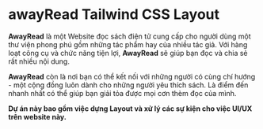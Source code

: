 # awayRead Tailwind CSS Layout

**AwayRead** là một Website đọc sách điện tử cung cấp cho người dùng một thư viện phong phú gồm những tác phẩm hay của nhiều tác giả. Với hàng loạt công cụ và chức năng tiện lợi, **AwayRead** sẽ giúp bạn đọc và chia sẻ rất nhiều nội dung.

**AwayRead** còn là nơi bạn có thể kết nối với những người có cùng chí hướng - một cộng đồng luôn dành cho những người yêu thích sách. Là điểm đến nhanh nhất có thể giúp bạn giải tỏa được mọi cơn thèm đọc của mình.

**Dự án này bao gồm việc dựng Layout và xử lý các sự kiện cho việc UI/UX trên website này.**
